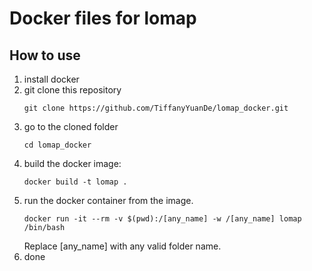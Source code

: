# Docker files for lomap

## How to use
1. install docker
2. git clone this repository
    ```shell
    git clone https://github.com/TiffanyYuanDe/lomap_docker.git
    ```
3. go to the cloned folder
    ```shell
    cd lomap_docker 
    ```
4. build the docker image:
    ```shell
    docker build -t lomap .
    ```
5. run the docker container from the image.
    ```shell
    docker run -it --rm -v $(pwd):/[any_name] -w /[any_name] lomap /bin/bash
    ```
    Replace [any_name] with any valid folder name.
6. done
